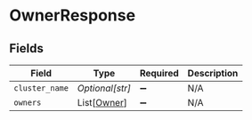 # OwnerResponse


## Fields

| Field                                       | Type                                        | Required                                    | Description                                 |
| ------------------------------------------- | ------------------------------------------- | ------------------------------------------- | ------------------------------------------- |
| `cluster_name`                              | *Optional[str]*                             | :heavy_minus_sign:                          | N/A                                         |
| `owners`                                    | List[[Owner](../../models/shared/owner.md)] | :heavy_minus_sign:                          | N/A                                         |